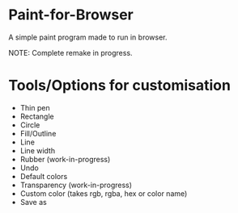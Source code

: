 # Paint-for-Browser
A simple paint program made to run in browser.

NOTE: Complete remake in progress.

# Tools/Options for customisation
- Thin pen
- Rectangle
- Circle
- Fill/Outline
- Line
- Line width
- Rubber (work-in-progress)
- Undo
- Default colors
- Transparency (work-in-progress)
- Custom color (takes rgb, rgba, hex or color name)
- Save as
